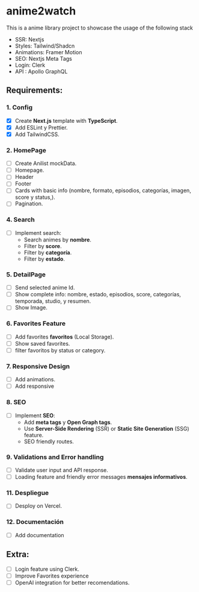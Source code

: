 # anime2watch

This is a anime library project to showcase the usage of the following stack

- SSR: Nextjs
- Styles: Tailwind/Shadcn
- Animations: Framer Motion
- SEO: Nextjs Meta Tags
- Login: Clerk
- API : Apollo GraphQL

## Requirements:

### 1. Config

- [x] Create **Next.js** template with **TypeScript**.
- [x] Add ESLint y Prettier.
- [x] Add TailwindCSS.

### 2. HomePage

- [ ] Create Anilist mockData.
- [ ] Homepage.
- [ ] Header
- [ ] Footer
- [ ] Cards with basic info (nombre, formato, episodios, categorías, imagen, score y status,).
- [ ] Pagination.

### 4. Search

- [ ] Implement search:
  - Search animes by **nombre**.
  - Filter by **score**.
  - Filter by **categoría**.
  - Filter by **estado**.

### 5. DetailPage

- [ ] Send selected anime Id.
- [ ] Show complete info: nombre, estado, episodios, score, categorías, temporada, studio, y resumen.
- [ ] Show Image.

### 6. Favorites Feature

- [ ] Add favorites **favoritos** (Local Storage).
- [ ] Show saved favorites.
- [ ] filter favoritos by status or category.

### 7. Responsive Design

- [ ] Add animations.
- [ ] Add responsive

### 8. SEO

- [ ] Implement **SEO**:
  - Add **meta tags** y **Open Graph tags**.
  - Use **Server-Side Rendering** (SSR) or **Static Site Generation** (SSG) feature.
  - SEO friendly routes.

### 9. Validations and Error handling

- [ ] Validate user input and API response.
- [ ] Loading feature and friendly error messages **mensajes informativos**.

### 11. Despliegue

- [ ] Desploy on Vercel.

### 12. Documentación

- [ ] Add documentation

## Extra:

- [ ] Login feature using Clerk.
- [ ] Improve Favorites experience
- [ ] OpenAI integration for better recomendations.

